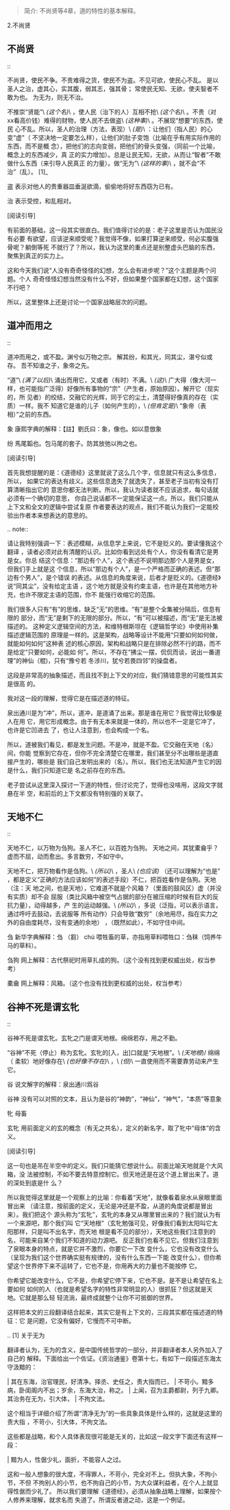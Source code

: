> 简介: 不尚贤等4章，道的特性的基本解释。

2.不尚贤

## 不尚贤
::

  不尚贤，使民不争。不贵难得之货，使民不为盗。不见可欲，使民心不乱。
  是以圣人之治，虚其心，实其腹，弱其志，强其骨；
  常使民无知、无欲，使夫智者不敢为也。
  为无为，则无不治。

不推崇“贤能”\ *(这个名)*\ ，使人民（治下的人）互相不抢\ *(这个名)*\ 。不贵（对
xx看高价钱）难得的财物，使人民不去做盗\ *(这种事)*\ 。不展现“想要”的东西，使民
心不乱。所以，圣人的治理（方法，表现）\ *(是)*\ ：让他们（指人民）的心变“虚"（
不坚决地一定要怎么样），让他们的肚子变饱（比喻在乎有用实际作用的东西，而不是概
念），把他们的志向变弱，把他们的骨头变强，（同前一个比喻，概念上的东西减少，真
正的实力增加）。总是让民无知，无欲，从而让“智者”不敢做什么东西（来引导人民真正
的力量）。做“无为”\ *(这样的事)*\ ，就不会“不治”（乱）。 [1]_

盗
  表示对他人的贵重器皿垂涎欲滴，偷偷地将好东西窃为已有。

治
  表示受控，和乱相对。

[阅读引导]

有前面的基础，这一段其实很直白。我们值得讨论的是：老子这里是否认为国民没有必要
有欲望，应该逆来顺受呢？我觉得不像，如果打算逆来顺受，何必实腹强骨呢？躺倒等死
不就行了？所以，我认为这里的重点还是别整虚头巴脑的东西，聚焦到真正的实力上。

这和今天我们说“人没有奇奇怪怪的幻想，怎么会有进步呢？”这个主题是两个问题。个人
奇奇怪怪幻想当然没有什么不好，但如果整个国家都在幻想，这个国家不行吧？

所以，这里整体上还是讨论一个国家战略层次的问题。

## 道冲而用之
::

  道冲而用之，或不盈。渊兮似万物之宗。
  解其纷，和其光，同其尘，湛兮似或存。
  吾不知谁之子，象帝之先。

“道”\ *(满了以后)*\ 涌出而用它，又或者（有时）不满。\ *(这)*\ 广大得（像大河一
样，也可能指广泛得）好像所有事物的“宗”（产生者，原始原因）。解开它（现实的，所
见者）的绞结，交融它的光辉，同于它的尘土，清楚得好像真的存在（实质）一样。我不
知道它是谁的儿子（如何产生的），\ *(但肯定是)*\ “象帝（表相）”之前的东西。

象
  康熙字典的解释：【註】劉氏曰：象，像也。如以意倣象

纷
  馬尾韜也。包马尾的套子。防其放弛以拘之也。

[阅读引导]

首先我想提醒的是：《道德经》这里就说了这么几个字，信息就只有这么多信息，所以，
如果它的表达有歧义。这些信息逸失了就逸失了，甚至老子当初有没有打算清晰指出它的
意思你都无法判断。所以，我认为读者就不应该追求，每句话就必须有一个确切的意思，
你自己说话都不一定能保证这一点。所以，我们只能从上下文和全文的逻辑中尝试复原
作者要表达的观点，我们不能认为我们一定能校验出作者本来想表达的意思的。

.. note::

  请让我特别强调一下：表述模糊，从信息学上来说，它不是贬义的。要读懂我这个翻译
  ，读者必须对此有清醒的认识。比如你看到远处有个人，你没有看清它是男是女。你总
  结这个信息：“那边有个人”，这个表述不说明那边那个人是男是女，但我们手上就是这
  个信息，所以“那边有个人”，是一个严格而正确的表述。但“那边有个男人”，是个错误
  的表述。从信息的角度来说，后者才是贬义的。《道德经》说“同其尘”，没有给定主语
  ，这个地方就是没有约束主语，也许是在其他地方补充，也许不限定主语的范围，你不
  能强行收缩它的范围。

  我们很多人只有“有”的思维，缺乏“无”的思维。“有”是整个全集被分隔后，信息有限的
  部分，而“无”是剩下的无限的部分。所以，“有”可以被描述，而“无”是无法被描述的。
  这种定义逻辑空间的方法，和维特根斯坦在《逻辑哲学论》中使用补集描述逻辑范围的
  原理是一样的。这是架构，战略等设计不能用“只要如何如何做，就能如何如何”这种表
  述的核心原因，架构和战略只是在排除必然不行的路，而不是给定“只要如何，必能如
  何”。所以，不存在“拂尘一摆，侃侃而谈，说出一番道理”的神仙（棍)，只有“豫兮若
  冬涉川，犹兮若畏四邻”的操盘者。

这段是非常高的抽象描述，而且找不到上下文的对应，我们猜错意思的可能性其实是很高
的。

我对这一段的理解，觉得它是在描述道的特征。

泉出通川是为“冲”，所以，道冲，是道涌了出来。那是谁在用它？我觉得比较像是人在用
它，用它形成概念。由于有无本来就是一体的，所以也不一定是它冲了，也许是它凹进去
了，也让人注意到，也会构成一个名。

所以，道被我们看见，都是发生问题。不是冲，就是不盈。它交融在天地（名）间，你能
觉察到它存在，但你不完全清楚它在哪里，我们甚至分不出哪些是道直接产生的，哪些是
我们自己发明出来的（名）。所以，我们也无法知道产生它的因是什么，我们只知道它是
名之前存在的东西。

老子尝试从这里深入探讨一下道的特性，但讨论完了，觉得也没啥用，这段文字就悬在半
空，和前后的上下文都没有特别强的关联了。

## 天地不仁
::

  天地不仁，以万物为刍狗。圣人不仁，以百姓为刍狗。
  天地之间，其犹橐龠乎？虚而不屈，动而愈出。多言数穷，不如守中。

天地不仁，把万物看作是刍狗。\ *(所以)*\ ，圣人\ *(也应该)* （还可以理解为“也是”
，都是定义“正确的方法应该如何”的表述手段）不仁，把百姓看作是刍狗。天地（注：天
地之间，也是天地），它难道不就是个风箱？（里面的鼓风区）虚（并没有实质）却不会
屈服（类比风箱中被空气占据的部分在被压缩的时候有巨大的反抗力量），动得越多，产
生的运动越强。\ *(所以)*\ ，多说（泛指，可以表示语言，通过呼吁去鼓动，去说服等
所有动作）只会导致“数穷”（余地用尽，指在实力之外的自由度耗尽，没有变通的余地）
，（既然如此），不如守住中间。
  
刍
  新华字典解释：刍 （芻） chú 喂牲畜的草，亦指用草料喂牲口：刍秣（饲养牛
  马的草料）。

刍狗
  网上解释：古代祭祀时用草扎成的狗。（这个没有找到更权威出处，权当参考）

橐龠
  网上解释：风箱。（这个也没有找到更权威的出处，权当参考）

## 谷神不死是谓玄牝
::

  谷神不死是谓玄牝。玄牝之门是谓天地根。绵绵若存，用之不勤。 

“谷神”不死（停止）称为玄牝。玄牝的[入，出]口就是“天地根”。\ *(天地根*)/ 绵绵（
柔软）地好像存在\ *(也好像不存在)*\ ，\ *(但)*\ 一直使用而不需要靠劳动来产生它。

谷
  说文解字的解释：泉出通川爲谷

谷神
  没有可以对照的文本，且认为是谷的“神韵”，“神仙”，“神气”，“本质”等意象

牝
  母畜

玄牝
  用前面定义的玄的概念（有无之共名），定义的新名字，取了牝中“母体”的含义。

[阅读引导]

这一句也是吊在半空中的定义。我们只能猜它想说什么。前面比喻天地就是个大风箱，没
法被控制，不如不要去特意控制它。但天地还是在这个道上冒出来了。道的深处到底是什
么？

所以我觉得这里就是一个观察上的比喻：你看着“天地”，就像看着泉水从泉眼里面冒出来
（请注意，按前面的定义，无论是冲还是不盈，从道的角度说都是冒出来）。我们把这个
源头称为“玄牝”，玄牝的本身又从哪里冒出来的？我们就认为有一个来源吧，那个我们叫
它“天地根”（玄牝勉强可见，好像我们看到太阳叫它太阳那样，只是叫不出名字，而天地
根是看不见的部分），天地这些我们注意到的名，可能来自某个我们不知道的动力源吧。
反正我们也看不见它。但我们注意到了泉眼本身的特点，就是它并不激烈，你要它一下改
变什么，它也没有改变什么（呈现为我们这个世界确实挺有规律的，没有什么东西一下能
改变什么），但你希望这个世界停下来不运转了，它也不是，你用再大的力量也不能按停
它。

你希望它能改变什么，它不是，你希望它停下来，它也不是。是不是让希望在名上要如何
如何的人（也就是希望名字的特性非常明显的人）很抓狂？但这就是天地。它就是那么轻
轻流淌，最终成就整个让你不可抵御的世界。

这样把本文的三段翻译结合起来，其实它是有上下文的，三段其实都在描述道的特征：它
是问题，它没有偏好，它慢而不可中断。

.. [1] 关于无为

翻译者认为，无为的含义，是中国传统哲学的一部分，并非翻译者本人另外加入了自己的
解释。下面给出一个佐证。《资治通鉴》卷第十七，有如下一段描述东海太守汲黯的：

  | 其在东海，治官理民，好清净。择丞、史任之，责大指而已，
  | 不苛小。黯多病，卧闺阁内不出；岁余，东海大治，称之。
  | 上闻，召为主爵都尉，列于九卿。其治务在无为，引大体，
  | 不拘文法。

这个相当于详细介绍了所谓“清净无为”的一些具象具体是什么样的，这就是这里的责大指
，不苛小，引大体，不拘文法。

这些都是战略，和个人具体表现很可能是无关的，比如这一段文字下面还有这样一段：

  | 黯为人，性倨少礼，面折，不能容人之过。

这和一般人想象的很大度，不得罪人，不苛小，完全对不上。但执大象，不拘小节，不但
不拘别人的小节，也不拘自己的小节，为大众谋利益者，在个人上就显得性倨而少礼了。
所以我们要理解《道德经》，必须从抽象战略上理解，如果按个人修养来理解，就求名而
失道了。所谓反者道之动，这是一个例证。
